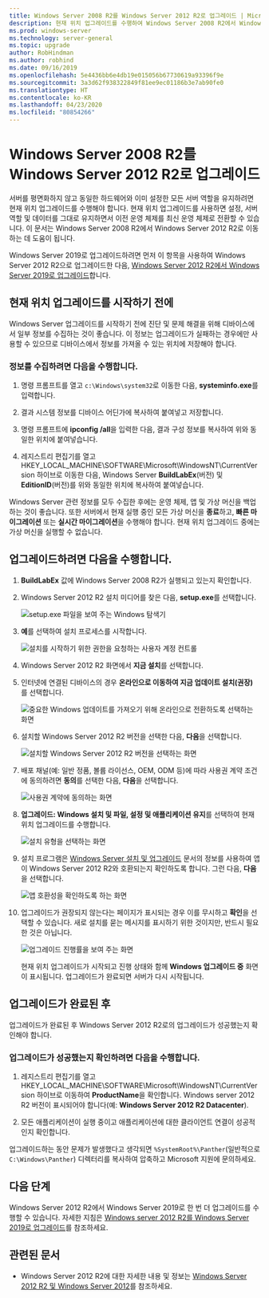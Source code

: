 ```yaml
---
title: Windows Server 2008 R2를 Windows Server 2012 R2로 업그레이드 | Microsoft Docs
description: 현재 위치 업그레이드를 수행하여 Windows Server 2008 R2에서 Windows Server 2012 R2로 이동하는 방법에 대해 알아봅니다.
ms.prod: windows-server
ms.technology: server-general
ms.topic: upgrade
author: RobHindman
ms.author: robhind
ms.date: 09/16/2019
ms.openlocfilehash: 5e4436bb6e4db19e015056b67730619a93396f9e
ms.sourcegitcommit: 3a3d62f938322849f81ee9ec01186b3e7ab90fe0
ms.translationtype: HT
ms.contentlocale: ko-KR
ms.lasthandoff: 04/23/2020
ms.locfileid: "80854266"
---
```

# <a name="upgrade-windows-server-2008-r2-to-windows-server-2012-r2"></a>Windows Server 2008 R2를 Windows Server 2012 R2로 업그레이드

서버를 평면화하지 않고 동일한 하드웨어와 이미 설정한 모든 서버 역할을 유지하려면 현재 위치 업그레이드를 수행해야 합니다. 현재 위치 업그레이드를 사용하면 설정, 서버 역할 및 데이터를 그대로 유지하면서 이전 운영 체제를 최신 운영 체제로 전환할 수 있습니다. 이 문서는 Windows Server 2008 R2에서 Windows Server 2012 R2로 이동하는 데 도움이 됩니다.

Windows Server 2019로 업그레이드하려면 먼저 이 항목을 사용하여 Windows Server 2012 R2으로 업그레이드한 다음, [Windows Server 2012 R2에서 Windows Server 2019로 업그레이드](upgrade-2012r2-to-2019.md)합니다.

## <a name="before-you-begin-your-in-place-upgrade"></a>현재 위치 업그레이드를 시작하기 전에

Windows Server 업그레이드를 시작하기 전에 진단 및 문제 해결을 위해 디바이스에서 일부 정보를 수집하는 것이 좋습니다. 이 정보는 업그레이드가 실패하는 경우에만 사용할 수 있으므로 디바이스에서 정보를 가져올 수 있는 위치에 저장해야 합니다.

### <a name="to-collect-your-info"></a>정보를 수집하려면 다음을 수행합니다.

1. 명령 프롬프트를 열고 `c:\Windows\system32`로 이동한 다음, **systeminfo.exe**를 입력합니다.

2. 결과 시스템 정보를 디바이스 어딘가에 복사하여 붙여넣고 저장합니다.

3. 명령 프롬프트에 **ipconfig /all**을 입력한 다음, 결과 구성 정보를 복사하여 위와 동일한 위치에 붙여넣습니다.

4. 레지스트리 편집기를 열고 HKEY_LOCAL_MACHINE\SOFTWARE\Microsoft\WindowsNT\CurrentVersion 하이브로 이동한 다음, Windows Server **BuildLabEx**(버전) 및 **EditionID**(버전)를 위와 동일한 위치에 복사하여 붙여넣습니다.

Windows Server 관련 정보를 모두 수집한 후에는 운영 체제, 앱 및 가상 머신을 백업하는 것이 좋습니다. 또한 서버에서 현재 실행 중인 모든 가상 머신을 **종료**하고, **빠른 마이그레이션** 또는 **실시간 마이그레이션**을 수행해야 합니다. 현재 위치 업그레이드 중에는 가상 머신을 실행할 수 없습니다.

## <a name="to-perform-the-upgrade"></a>업그레이드하려면 다음을 수행합니다.

1. **BuildLabEx** 값에 Windows Server 2008 R2가 실행되고 있는지 확인합니다.

2. Windows Server 2012 R2 설치 미디어를 찾은 다음, **setup.exe**를 선택합니다.

    ![setup.exe 파일을 보여 주는 Windows 탐색기](media/upgrade-2008r2-2012r2/setup-2012r2.png)

3. **예**를 선택하여 설치 프로세스를 시작합니다.

    ![설치를 시작하기 위한 권한을 요청하는 사용자 계정 컨트롤](media/upgrade-2008r2-2012r2/start-setup-uac-box.png)

4. Windows Server 2012 R2 화면에서 **지금 설치**를 선택합니다.

5. 인터넷에 연결된 디바이스의 경우 **온라인으로 이동하여 지금 업데이트 설치(권장)** 를 선택합니다.

    ![중요한 Windows 업데이트를 가져오기 위해 온라인으로 전환하도록 선택하는 화면](media/upgrade-2008r2-2012r2/imp-updates-win-setup.png)

6. 설치할 Windows Server 2012 R2 버전을 선택한 다음, **다음**을 선택합니다.

    ![설치할 Windows Server 2012 R2 버전을 선택하는 화면](media/upgrade-2008r2-2012r2/select-os-edition.png)

7. 배포 채널(예: 일반 정품, 볼륨 라이선스, OEM, ODM 등)에 따라 사용권 계약 조건에 동의하려면 **동의**를 선택한 다음, **다음**을 선택합니다.

    ![사용권 계약에 동의하는 화면](media/upgrade-2008r2-2012r2/license-terms.png)

8. **업그레이드: Windows 설치 및 파일, 설정 및 애플리케이션 유지**를 선택하여 현재 위치 업그레이드를 수행합니다.

    ![설치 유형을 선택하는 화면](media/upgrade-2008r2-2012r2/choose-install-upgrade.png)

9. 설치 프로그램은 [Windows Server 설치 및 업그레이드](https://docs.microsoft.com/windows-server/get-started/installation-and-upgrade) 문서의 정보를 사용하여 앱이 Windows Server 2012 R2와 호환되는지 확인하도록 합니다. 그런 다음, **다음**을 선택합니다.

    ![앱 호환성을 확인하도록 하는 화면](media/upgrade-2008r2-2012r2/compatibility-report.png)

10. 업그레이드가 권장되지 않는다는 페이지가 표시되는 경우 이를 무시하고 **확인**을 선택할 수 있습니다. 새로 설치를 묻는 메시지를 표시하기 위한 것이지만, 반드시 필요한 것은 아닙니다.

    ![업그레이드 진행률을 보여 주는 화면](media/upgrade-2008r2-2012r2/upgrading-windows-with-progress.png)

    현재 위치 업그레이드가 시작되고 진행 상태와 함께 **Windows 업그레이드 중** 화면이 표시됩니다. 업그레이드가 완료되면 서버가 다시 시작됩니다.

## <a name="after-your-upgrade-is-done"></a>업그레이드가 완료된 후

업그레이드가 완료된 후 Windows Server 2012 R2로의 업그레이드가 성공했는지 확인해야 합니다.

### <a name="to-make-sure-your-upgrade-was-successful"></a>업그레이드가 성공했는지 확인하려면 다음을 수행합니다.

1. 레지스트리 편집기를 열고 HKEY_LOCAL_MACHINE\SOFTWARE\Microsoft\WindowsNT\CurrentVersion 하이브로 이동하여 **ProductName**을 확인합니다. Windows server 2012 R2 버전이 표시되어야 합니다(예: **Windows Server 2012 R2 Datacenter**).

2. 모든 애플리케이션이 실행 중이고 애플리케이션에 대한 클라이언트 연결이 성공적인지 확인합니다.

업그레이드하는 동안 문제가 발생했다고 생각되면 `%SystemRoot%\Panther`(일반적으로 `C:\Windows\Panther`) 디렉터리를 복사하여 압축하고 Microsoft 지원에 문의하세요.

## <a name="next-steps"></a>다음 단계

Windows Server 2012 R2에서 Windows Server 2019로 한 번 더 업그레이드를 수행할 수 있습니다. 자세한 지침은 [Windows server 2012 R2를 Windows Server 2019로 업그레이드](upgrade-2012r2-to-2019.md)를 참조하세요.

## <a name="related-articles"></a>관련된 문서

- Windows Server 2012 R2에 대한 자세한 내용 및 정보는 [Windows Server 2012 R2 및 Windows Server 2012](https://docs.microsoft.com/previous-versions/windows/it-pro/windows-server-2012-R2-and-2012/hh801901(v=ws.11))를 참조하세요.
